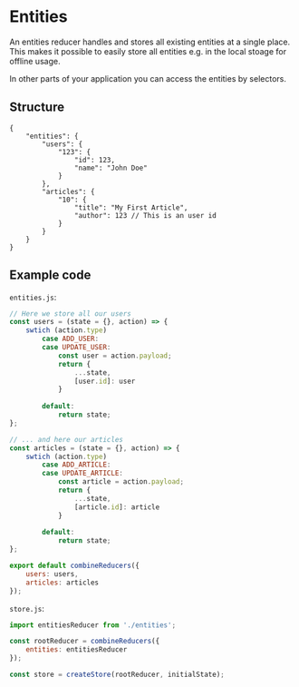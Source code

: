 # Entities

An entities reducer handles and stores all existing entities at a single place. This makes it possible to easily store all 
entities e.g. in the local stoage for offline usage.

In other parts of your application you can access the entities by selectors.

## Structure
```json5
{
    "entities": {
        "users": {
            "123": {
                "id": 123,
                "name": "John Doe"
            }
        },
        "articles": {
            "10": {
                "title": "My First Article",
                "author": 123 // This is an user id
            }
        }
    }
}
```

## Example code

`entities.js`:
```js
// Here we store all our users
const users = (state = {}, action) => {
    swtich (action.type)
        case ADD_USER:
        case UPDATE_USER:
            const user = action.payload;
            return {
                ...state,
                [user.id]: user
            }
        
        default:
            return state;
};

// ... and here our articles
const articles = (state = {}, action) => {
    swtich (action.type)
        case ADD_ARTICLE:
        case UPDATE_ARTICLE:
            const article = action.payload;
            return {
                ...state,
                [article.id]: article
            }
        
        default:
            return state;
};

export default combineReducers({
    users: users,
    articles: articles
});
```

`store.js`:
```js
import entitiesReducer from './entities';

const rootReducer = combineReducers({
    entities: entitiesReducer
});

const store = createStore(rootReducer, initialState);
```
